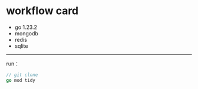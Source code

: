 # workflow card

- go 1.23.2
- mongodb
- redis
- sqlite
---
run：
```go
// git clone
go mod tidy

```

